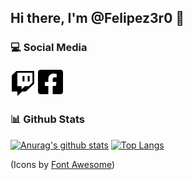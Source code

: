 ## Hi there, I'm @Felipez3r0 👋

### :computer: Social Media
[<img src="https://raw.githubusercontent.com/felipez3r0/felipez3r0/master/assets/twitch-brands.svg" width="40">](https://twitch.tv/felipez3r0) 
[<img src="https://raw.githubusercontent.com/felipez3r0/felipez3r0/master/assets/facebook-square-brands.svg" width="40">](https://facebook.com/felipez3r0) 

### :bar_chart: Github Stats
[![Anurag's github stats](https://github-readme-stats.vercel.app/api?username=felipez3r0&show_icons=true&count_private=true)](https://github.com/anuraghazra/github-readme-stats)
[![Top Langs](https://github-readme-stats.vercel.app/api/top-langs/?username=felipez3r0&layout=compact&count_private=true)](https://github.com/anuraghazra/github-readme-stats)

(Icons by [Font Awesome](https://fontawesome.com/license/free))
